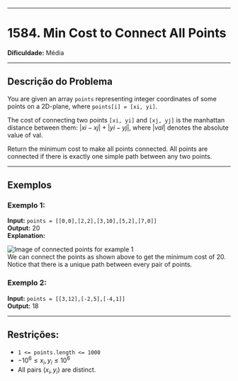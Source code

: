 
-----

# 1584. Min Cost to Connect All Points

**Dificuldade:** Média

-----

## Descrição do Problema

You are given an array `points` representing integer coordinates of some points on a 2D-plane, where `points[i] = [xi, yi]`.

The cost of connecting two points `[xi, yi]` and `[xj, yj]` is the manhattan distance between them: $|xi - xj| + |yi - yj|$, where $|val|$ denotes the absolute value of val.

Return the minimum cost to make all points connected. All points are connected if there is exactly one simple path between any two points.

------

## Exemplos

### Exemplo 1:

**Input:** `points = [[0,0],[2,2],[3,10],[5,2],[7,0]]`  
**Output:** 20  
**Explanation:**

![Image of connected points for example 1](https://assets.leetcode.com/uploads/2020/08/26/d.png)  
We can connect the points as shown above to get the minimum cost of 20.  
Notice that there is a unique path between every pair of points.

### Exemplo 2:

**Input:** `points = [[3,12],[-2,5],[-4,1]]`  
**Output:** 18

------

## Restrições:

* `1 <= points.length <= 1000`
* $-10^6 \le x_i, y_i \le 10^6$
* All pairs $(x_i, y_i)$ are distinct.